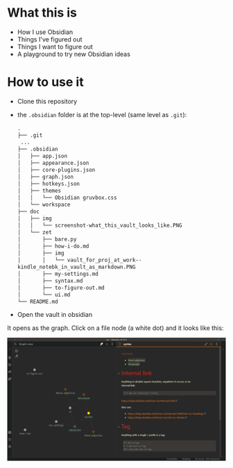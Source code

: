 # What this is

- How I use Obsidian
- Things I've figured out
- Things I want to figure out
- A playground to try new Obsidian ideas

# How to use it

- Clone this repository
- the `.obsidian` folder is at the top-level (same level as
  `.git`):

    ```
    .
    ├── .git
     ...
    ├── .obsidian
    │   ├── app.json
    │   ├── appearance.json
    │   ├── core-plugins.json
    │   ├── graph.json
    │   ├── hotkeys.json
    │   ├── themes
    │   │   └── Obsidian gruvbox.css
    │   └── workspace
    ├── doc
    │   ├── img
    │   │   └── screenshot-what_this_vault_looks_like.PNG
    │   └── zet
    │       ├── bare.py
    │       ├── how-i-do.md
    │       ├── img
    │       │   └── vault_for_proj_at_work--kindle_notebk_in_vault_as_markdown.PNG
    │       ├── my-settings.md
    │       ├── syntax.md
    │       ├── to-figure-out.md
    │       └── ui.md
    └── README.md
    ```

- Open the vault in obsidian

It opens as the graph. Click on a file node (a white dot) and it
looks like this:

![example screenshot](doc/img/screenshot-what_this_vault_looks_like.PNG)
